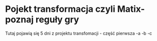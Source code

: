 # Pojekt transformacja czyli Matix- poznaj reguły gry
Tutaj pojawią się 5 dni z projektu transfomacji - część pierwsza
-a
-b
-c
